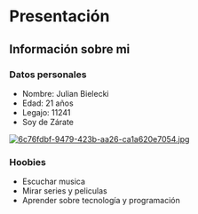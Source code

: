 # Presentación

## Información sobre mi

### Datos personales

- Nombre: Julian Bielecki
- Edad: 21 años
- Legajo: 11241
- Soy de Zárate

[![6c76fdbf-9479-423b-aa26-ca1a620e7054.jpg](https://i.postimg.cc/PJDtztNJ/6c76fdbf-9479-423b-aa26-ca1a620e7054.jpg)](https://postimg.cc/649JBxrx)

### Hoobies

- Escuchar musica
- Mirar series y peliculas
- Aprender sobre tecnología y programación
